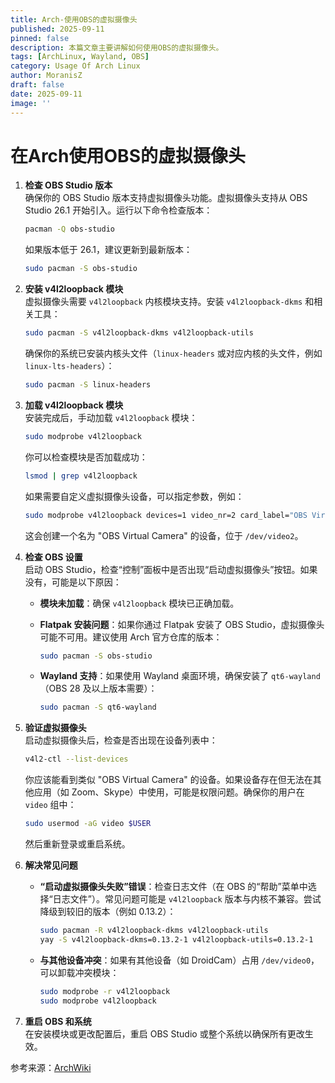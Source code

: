 ```yaml
---
title: Arch-使用OBS的虚拟摄像头
published: 2025-09-11
pinned: false
description: 本篇文章主要讲解如何使用OBS的虚拟摄像头。
tags: [ArchLinux, Wayland, OBS]
category: Usage Of Arch Linux
author: MoranisZ
draft: false
date: 2025-09-11
image: ''
---
```


# 在Arch使用OBS的虚拟摄像头

1. **检查 OBS Studio 版本**  
   确保你的 OBS Studio 版本支持虚拟摄像头功能。虚拟摄像头支持从 OBS Studio 26.1 开始引入。运行以下命令检查版本：
   
   ```bash
   pacman -Q obs-studio
   ```
   
   如果版本低于 26.1，建议更新到最新版本：
   
   ```bash
   sudo pacman -S obs-studio
   ```

2. **安装 v4l2loopback 模块**  
   虚拟摄像头需要 `v4l2loopback` 内核模块支持。安装 `v4l2loopback-dkms` 和相关工具：
   
   ```bash
   sudo pacman -S v4l2loopback-dkms v4l2loopback-utils
   ```
   
   确保你的系统已安装内核头文件（`linux-headers` 或对应内核的头文件，例如 `linux-lts-headers`）：
   
   ```bash
   sudo pacman -S linux-headers
   ```

3. **加载 v4l2loopback 模块**  
   安装完成后，手动加载 `v4l2loopback` 模块：
   
   ```bash
   sudo modprobe v4l2loopback
   ```
   
   你可以检查模块是否加载成功：
   
   ```bash
   lsmod | grep v4l2loopback
   ```
   
   如果需要自定义虚拟摄像头设备，可以指定参数，例如：
   
   ```bash
   sudo modprobe v4l2loopback devices=1 video_nr=2 card_label="OBS Virtual Camera" exclusive_caps=1
   ```
   
   这会创建一个名为 "OBS Virtual Camera" 的设备，位于 `/dev/video2`。

4. **检查 OBS 设置**  
   启动 OBS Studio，检查“控制”面板中是否出现“启动虚拟摄像头”按钮。如果没有，可能是以下原因：
   
   - **模块未加载**：确保 `v4l2loopback` 模块已正确加载。
   - **Flatpak 安装问题**：如果你通过 Flatpak 安装了 OBS Studio，虚拟摄像头可能不可用。建议使用 Arch 官方仓库的版本：
     
     ```bash
     sudo pacman -S obs-studio
     ```
   - **Wayland 支持**：如果使用 Wayland 桌面环境，确保安装了 `qt6-wayland`（OBS 28 及以上版本需要）：
     
     ```bash
     sudo pacman -S qt6-wayland
     ```

5. **验证虚拟摄像头**  
   启动虚拟摄像头后，检查是否出现在设备列表中：
   
   ```bash
   v4l2-ctl --list-devices
   ```
   
   你应该能看到类似 "OBS Virtual Camera" 的设备。如果设备存在但无法在其他应用（如 Zoom、Skype）中使用，可能是权限问题。确保你的用户在 `video` 组中：
   
   ```bash
   sudo usermod -aG video $USER
   ```
   
   然后重新登录或重启系统。

6. **解决常见问题**  
   
   - **“启动虚拟摄像头失败”错误**：检查日志文件（在 OBS 的“帮助”菜单中选择“日志文件”）。常见问题可能是 `v4l2loopback` 版本与内核不兼容。尝试降级到较旧的版本（例如 0.13.2）：
     
     ```bash
     sudo pacman -R v4l2loopback-dkms v4l2loopback-utils
     yay -S v4l2loopback-dkms=0.13.2-1 v4l2loopback-utils=0.13.2-1
     ```
   - **与其他设备冲突**：如果有其他设备（如 DroidCam）占用 `/dev/video0`，可以卸载冲突模块：
     
     ```bash
     sudo modprobe -r v4l2loopback
     sudo modprobe v4l2loopback
     ```

7. **重启 OBS 和系统**  
   在安装模块或更改配置后，重启 OBS Studio 或整个系统以确保所有更改生效。

参考来源：[ArchWiki](https://wiki.archlinux.org/title/Open_Broadcaster_Software)[](https://bbs.archlinux.org/viewtopic.php?id=304978)[](https://bbs.archlinux.org/viewtopic.php?id=305169)
